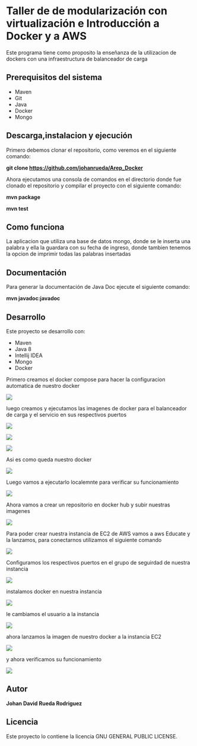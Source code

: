 # Taller de de modularización con virtualización e Introducción a Docker y a AWS
Este programa tiene como proposito la enseñanza de la utilizacion de dockers con una infraestructura de balanceador de carga

## Prerequisitos del sistema
* Maven
* Git
* Java
* Docker
* Mongo

## Descarga,instalacion y ejecución
Primero debemos clonar el repositorio, como veremos en el siguiente comando:

**git clone https://github.com/johanrueda/Arep_Docker**

Ahora ejecutamos una consola de comandos en el directorio donde fue clonado el repositorio y compilar el proyecto con el siguiente comando:

**mvn package**



**mvn test**

## Como funciona

La aplicacion que utiliza una base de datos mongo, donde se le inserta una palabra y ella la guardara con su fecha de ingreso, donde tambien tenemos la opcion de imprimir todas las palabras insertadas

## Documentación

Para generar la documentación de Java Doc ejecute el siguiente comando:

**mvn javadoc:javadoc**

## Desarrollo

Este proyecto se desarrollo con:
* Maven
* Java 8
* Intellij IDEA
* Mongo
* Docker

Primero creamos el docker compose para hacer la configuracion automatica de nuestro docker

![](imagenes/1.PNG)

luego creamos y ejecutamos las imagenes de docker para el balanceador de carga y el servicio en sus respectivos puertos

![](imagenes/2.PNG)


![](imagenes/3.PNG)

![](imagenes/4.PNG)

Asi es como queda nuestro docker

![](imagenes/5.PNG)

Luego vamos a ejecutarlo localemnte para verificar su funcionamiento

![](imagenes/6.PNG)

Ahora vamos a crear un repositorio en docker hub y subir nuestras imagenes

![](imagenes/7.PNG)

Para poder crear nuestra instancia de EC2 de AWS vamos a aws Educate y la lanzamos, para conectarnos utilizamos el siguiente comando

![](imagenes/8.PNG)

Configuramos los respectivos puertos en el grupo de seguirdad de nuestra instancia

![](imagenes/9.PNG)

instalamos docker en nuestra instancia

![](imagenes/10.PNG)

le cambiamos el usuario a la instancia

![](imagenes/11.PNG)

ahora lanzamos la imagen de nuestro docker a la instancia EC2

![](imagenes/12.PNG)

y ahora verificamos su funcionamiento

![](imagenes/13.PNG)


## Autor

**Johan David Rueda Rodriguez**

## Licencia
Este proyecto lo contiene la licencia GNU GENERAL PUBLIC LICENSE.
